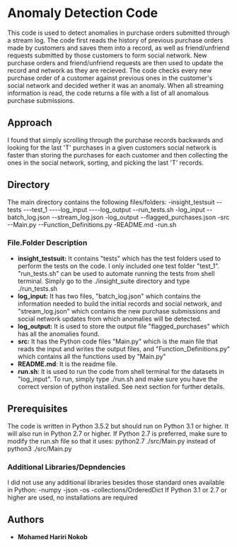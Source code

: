 # Anomaly Detection Code

This code is used to detect anomalies in purchase orders submitted through a stream log. The code first reads the history of previous purchase orders made by customers and saves them into a record, as well as friend/unfriend requests submitted by those customers to form social network. New purchase orders and friend/unfriend requests are then used to update the record and network as they are recieved. The code checks every new purchase order of a customer against previous ones in the customer's social network and decided wether it was an anomaly. When all streaming information is read, the code returns a file with a list of all anomalous purchase submissions.  

## Approach

I found that simply scrolling through the purchase records backwards and looking for the last 'T' purchases in a given customers social network is faster than storing the purchases for each customer and then collecting the ones in the social network, sorting, and picking the last 'T' records.

## Directory

The main directory contains the following files/folders:
-insight_testsuit
--tests
---test_1
----log_input
----log_output
--run_tests.sh
-log_input
--batch_log.json
--stream_log.json
-log_output
--flagged_purchases.json
-src
--Main.py
--Function_Definitions.py
-README.md
-run.sh

### File.Folder Description

* **insight_testsuit:** It contains "tests" which has the test folders used to perform the tests on the code. I only included one test folder "test_1". "run_tests.sh" can be used to automate running the tests from shell terminal. Simply go to the ./insight_suite directory and type ./run_tests.sh
* **log_input:** It has two files, "batch_log.json" which contains the information needed to build the initial records and social network, and "stream_log.json" which contains the new purchase submissions and social network updates from which anomalies will be detected.
* **log_output:** It is used to store the output file "flagged_purchases" which has all the anomalies found.
* **src:** It has the Python code files "Main.py" which is the main file that reads the input and writes the output files, and "Function_Definitions.py" which contains all the functions used by "Main.py"
* **README.md**: It is the readme file.
* **run.sh**: It is used to run the code from shell terminal for the datasets in "log_input". To run, simply type ./run.sh and make sure you have the correct version of python installed. See next section for further details.

## Prerequisites

The code is written in Python 3.5.2 but should run on Python 3.1 or higher. It will also run in Python 2.7 or higher. If Python 2.7 is preferred, make sure to modify the run.sh file so that it uses:
python2.7 ./src/Main.py
instead of
python3 ./src/Main.py

### Additional Libraries/Depndencies

I did not use any additional libraries besides those standard ones available in Python:
-numpy
-json
-os
-collections/OrderedDict
If Python 3.1 or 2.7 or higher are used, no installations are required

## Authors

* **Mohamed Hariri Nokob**